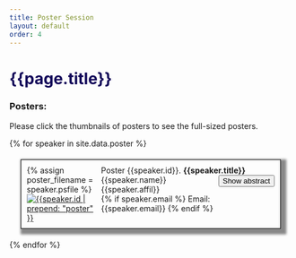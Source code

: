 ```yaml
---
title: Poster Session
layout: default
order: 4
---
```


<script>
  function showFun(pID, pbnID) {
    var x = document.getElementById(pID);
    var bntext = document.getElementById(pbnID);
    if (x.style.display === "none") {
      x.style.display = "block";
      bntext.innerText = "Hide abstract";
    } else {
      x.style.display = "none";
      bntext.innerText = "Show abstract";
    }
  }
</script>
<script src="{{ site.baseurl }}/assets/js/pdfThumbnails/pdfThumbnails.js"
  data-pdfjs-src="{{site.baseurl }}/assets/js/pdfThumbnails/build/pdf.js"></script>

<h1 style="color: #120659;"> {{page.title}} </h1>
<h3> Posters: </h3>

Please click the thumbnails of posters to see the full-sized posters.

{% for speaker in site.data.poster %}

<div class="poster"
  style="border: 1px solid black; margin: 20px;padding: 10px; box-shadow: 5px 5px 4px 5px #888888;display: table;">
  <div>
    <!-- <img alt= '{{speaker.id | prepend: "poster" }}' data-pdf-thumbnail-file="{{site.baseurl }}/assets/posters/{{speaker.id | prepend: "poster" }}.pdf" style="float: left;width: 22%;padding:1px;margin-right:10px;border: 5px solid Gainsboro"> -->
    <div style="float: left; width: 27%">
      {% assign poster_filename = speaker.psfile %}
      <a target="_blank" href="{{site.baseurl }}/assets/posters/{{ poster_filename | default: "default.jpg" }}">
        <img class="psimg" alt='{{speaker.id | prepend: "poster" }}'
          src="{{site.baseurl }}/assets/posters/{{ poster_filename | default: "default.jpg" }}"
          onerror="if (this.src != '{{site.baseurl }}/assets/posters/default.jpg') {
            this.src = '{{site.baseurl }}/assets/posters/default.jpg';
            };">
      </a>
    </div>
    <div style="float: right; width: 70%">
      Poster {{speaker.id}}. <b>{{speaker.title}}</b> <br />
      {{speaker.name}}
      <div style="float: right;">
        <button id="{{speaker.id | prepend: 'poster-bn'}}" class="btn btn-ps"
          onclick="showFun('{{speaker.id | prepend: "poster" }}','{{speaker.id | prepend: "poster-bn" }}')">Show
          abstract</button>
      </div>
      <br />
      {{speaker.affil}} <br />
      {% if speaker.email %}
      Email: {{speaker.email}}
      {% endif %}
      <br/>
      <div id="{{speaker.id | prepend: 'poster'}}" style="display: none">
        <b> Abstract</b>: {{speaker.abstract}}
      </div>
    </div>
  </div>
</div>
{% endfor %}
